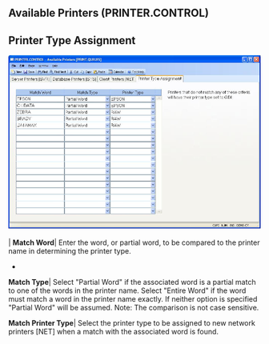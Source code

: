 ## Available Printers (PRINTER.CONTROL)
<PageHeader />

## Printer Type Assignment

![](./PRINTER-CONTROL-4.jpg)

| **Match Word**|  Enter the word, or partial word, to be compared to the
printer name in determining the printer type.

-  
**Match Type**|  Select "Partial Word" if the associated word is a partial
match to one of the words in the printer name. Select "Entire Word" if the
word must match a word in the printer name exactly. If neither option is
specified "Partial Word" will be assumed. Note: The comparison is not case
sensitive.

**Match Printer Type**|  Select the printer type to be assigned to new network
printers [NET] when a match with the associated word is found.


<badge text= "Version 8.10.57 " vertical="middle" />

<PageFooter />
